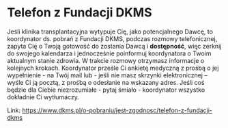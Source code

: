 # Telefon z Fundacji DKMS

Jeśli klinika transplantacyjna wytypuje Cię, jako potencjalnego Dawcę, to koordynator ds. pobrań z Fundacji DKMS, podczas rozmowy telefonicznej, zapyta Cię o Twoją gotowość do zostania Dawcą i **dostępność**, więc zerknij do swojego kalendarza i jednocześnie poinformuj koordynatora o Twoim aktualnym stanie zdrowia. W trakcie rozmowy otrzymasz informacje o kolejnych krokach. Koordynator prześle Ci ankietę medyczną z prośbą o jej wypełnienie \- na Twój mail lub \- jeśli nie masz skrzynki elektronicznej – wyśle Ci ją pocztą, z prośbą o odesłanie na wskazany adres. Jeśli coś będzie dla Ciebie niezrozumiałe \- pytaj śmiało \- koordynator wszystko dokładnie Ci wytłumaczy.



Link: https://www.dkms.pl/o-pobraniu/jest-zgodnosc/telefon-z-fundacji-dkms
